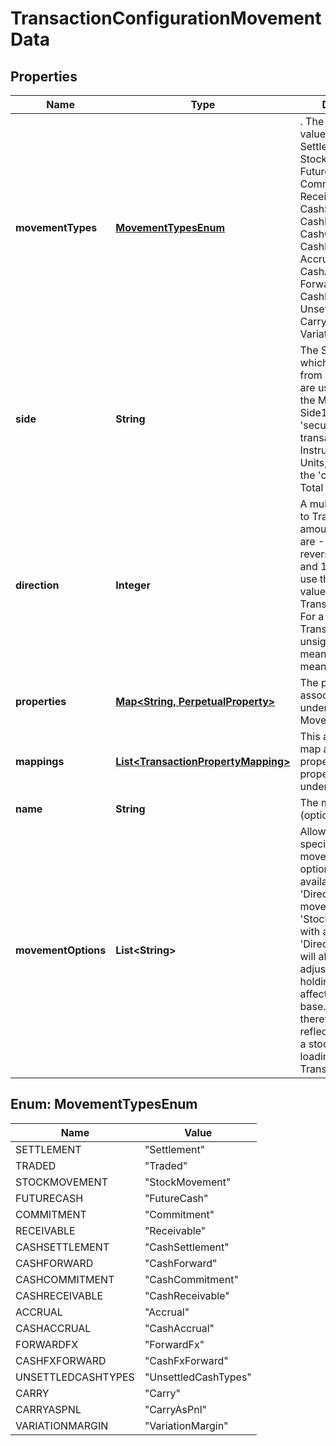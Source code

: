 

# TransactionConfigurationMovementData


## Properties

Name | Type | Description | Notes
------------ | ------------- | ------------- | -------------
**movementTypes** | [**MovementTypesEnum**](#MovementTypesEnum) | . The available values are: Settlement, Traded, StockMovement, FutureCash, Commitment, Receivable, CashSettlement, CashForward, CashCommitment, CashReceivable, Accrual, CashAccrual, ForwardFx, CashFxForward, UnsettledCashTypes, Carry, CarryAsPnl, VariationMargin | 
**side** | **String** | The Side determines which of the fields from our transaction are used to generate the Movement. Side1 means the &#39;security&#39; side of the transaction, ie the Instrument and Units; Side2 means the &#39;cash&#39; side, ie the Total Consideration | 
**direction** | **Integer** |  A multiplier to apply to Transaction amounts; the values are -1 to indicate to reverse the signs and 1 to indicate to use the signed values from the Transaction directly. For a typical Transaction with unsigned values, 1 means increase, -1 means decrease | 
**properties** | [**Map&lt;String, PerpetualProperty&gt;**](PerpetualProperty.md) | The properties associated with the underlying Movement |  [optional]
**mappings** | [**List&lt;TransactionPropertyMapping&gt;**](TransactionPropertyMapping.md) | This allows you to map a transaction property to a property on the underlying holding |  [optional]
**name** | **String** | The movement name (optional) |  [optional]
**movementOptions** | **List&lt;String&gt;** | Allows extra specifications for the movement. The only option currently available is &#39;DirectAdjustment&#39;. A movement type of &#39;StockMovement&#39; with an option of &#39;DirectAdjusment&#39; will allow you to adjust the unitsof a holding without affecting its cost base. You will, therefore, be able to reflect the impact of a stock split by loading a Transaction. |  [optional]



## Enum: MovementTypesEnum

Name | Value
---- | -----
SETTLEMENT | &quot;Settlement&quot;
TRADED | &quot;Traded&quot;
STOCKMOVEMENT | &quot;StockMovement&quot;
FUTURECASH | &quot;FutureCash&quot;
COMMITMENT | &quot;Commitment&quot;
RECEIVABLE | &quot;Receivable&quot;
CASHSETTLEMENT | &quot;CashSettlement&quot;
CASHFORWARD | &quot;CashForward&quot;
CASHCOMMITMENT | &quot;CashCommitment&quot;
CASHRECEIVABLE | &quot;CashReceivable&quot;
ACCRUAL | &quot;Accrual&quot;
CASHACCRUAL | &quot;CashAccrual&quot;
FORWARDFX | &quot;ForwardFx&quot;
CASHFXFORWARD | &quot;CashFxForward&quot;
UNSETTLEDCASHTYPES | &quot;UnsettledCashTypes&quot;
CARRY | &quot;Carry&quot;
CARRYASPNL | &quot;CarryAsPnl&quot;
VARIATIONMARGIN | &quot;VariationMargin&quot;



